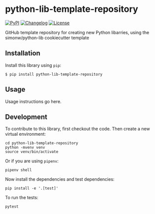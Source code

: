 # python-lib-template-repository

[![PyPI](https://img.shields.io/pypi/v/python-lib-template-repository.svg)](https://pypi.org/project/python-lib-template-repository/)
[![Changelog](https://img.shields.io/github/v/release/test-organisation3210/python-lib-template-repository?include_prereleases&label=changelog)](https://github.com/test-organisation3210/python-lib-template-repository/releases)
[![License](https://img.shields.io/badge/license-Apache%202.0-blue.svg)](https://github.com/test-organisation3210/python-lib-template-repository/blob/main/LICENSE)

GitHub template repository for creating new Python libarries, using the simonw/python-lib cookiecutter template 

## Installation

Install this library using `pip`:

    $ pip install python-lib-template-repository

## Usage

Usage instructions go here.

## Development

To contribute to this library, first checkout the code. Then create a new virtual environment:

    cd python-lib-template-repository
    python -mvenv venv
    source venv/bin/activate

Or if you are using `pipenv`:

    pipenv shell

Now install the dependencies and test dependencies:

    pip install -e '.[test]'

To run the tests:

    pytest
